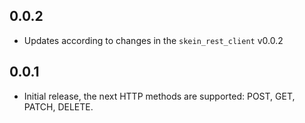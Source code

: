 ## 0.0.2

* Updates according to changes in the `skein_rest_client` v0.0.2

## 0.0.1

* Initial release, the next HTTP methods are supported: POST, GET, PATCH, DELETE.
